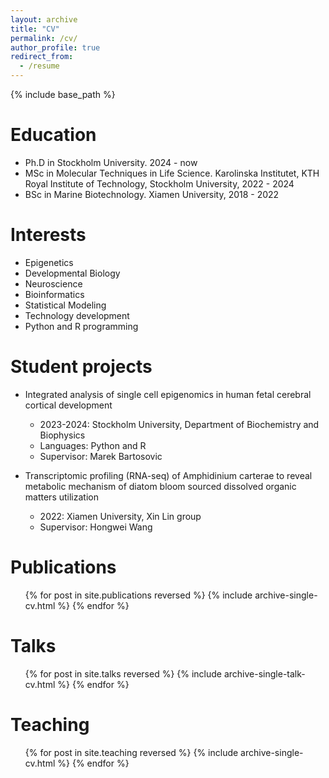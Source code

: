 ```yaml
---
layout: archive
title: "CV"
permalink: /cv/
author_profile: true
redirect_from:
  - /resume
---
```


{% include base_path %}

Education
======
* Ph.D in Stockholm University. 2024 - now 
* MSc in Molecular Techniques in Life Science. Karolinska Institutet, KTH Royal Institute of Technology, Stockholm University, 2022 - 2024
* BSc in Marine Biotechnology. Xiamen University, 2018 - 2022

Interests
======
* Epigenetics
* Developmental Biology
* Neuroscience
* Bioinformatics
* Statistical Modeling
* Technology development
* Python and R programming

Student projects
======
* Integrated analysis of single cell epigenomics in human fetal cerebral cortical development
  * 2023-2024: Stockholm University, Department of Biochemistry and Biophysics 
  * Languages: Python and R
  * Supervisor: Marek Bartosovic

* Transcriptomic profiling (RNA-seq) of Amphidinium carterae to reveal metabolic mechanism of diatom bloom sourced dissolved organic matters utilization
  * 2022: Xiamen University, Xin Lin group
  * Supervisor: Hongwei Wang

Publications
======
  <ul>{% for post in site.publications reversed %}
    {% include archive-single-cv.html %}
  {% endfor %}</ul>
  
Talks
======
  <ul>{% for post in site.talks reversed %}
    {% include archive-single-talk-cv.html  %}
  {% endfor %}</ul>
  
Teaching
======
  <ul>{% for post in site.teaching reversed %}
    {% include archive-single-cv.html %}
  {% endfor %}</ul>
  
